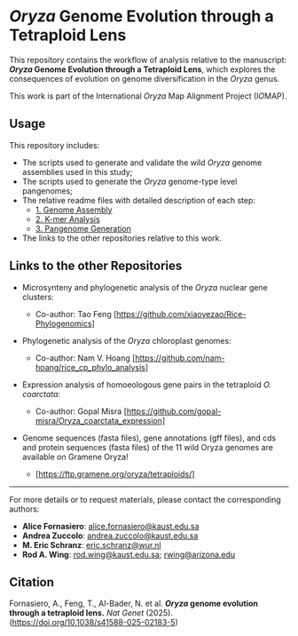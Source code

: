 # *Oryza* Genome Evolution through a Tetraploid Lens

This repository contains the workflow of analysis relative to the manuscript: ***Oryza* Genome Evolution through a Tetraploid Lens**, which explores the consequences of evolution on genome diversification in the *Oryza* genus.

This work is part of the International *Oryza* Map Alignment Project (I*O*MAP).

## Usage

This repository includes:

- The scripts used to generate and validate the wild *Oryza* genome assemblies used in this study;
- The scripts used to generate the *Oryza* genome-type level pangenomes;
- The relative readme files with detailed description of each step:
   - [1. Genome Assembly](https://github.com/alicefornasiero/IOMAP-3/blob/main/01_assembly/Genome_Assembly_Workflow_README.md)
   - [2. K-mer Analysis](https://github.com/alicefornasiero/IOMAP-3/blob/main/02_kmer_analysis/kmer_analysis_README.md)
   - [3. Pangenome Generation](https://github.com/alicefornasiero/IOMAP-3/blob/main/03_pangenome/pangenome_README.md)
- The links to the other repositories relative to this work.

## Links to the other Repositories

- Microsynteny and phylogenetic analysis of the *Oryza* nuclear gene clusters:
   - Co-author: Tao Feng [https://github.com/xiaoyezao/Rice-Phylogenomics]
  
- Phylogenetic analysis of the *Oryza* chloroplast genomes:
   - Co-author: Nam V. Hoang [https://github.com/nam-hoang/rice_cp_phylo_analysis]
  
- Expression analysis of homoeologous gene pairs in the tetraploid *O. coarctata*:
   - Co-author: Gopal Misra [https://github.com/gopal-misra/Oryza_coarctata_expression]

- Genome sequences (fasta files), gene annotations (gff files), and cds and protein sequences (fasta files) of the 11 wild Oryza genomes are available on Gramene Oryza!
   - [https://ftp.gramene.org/oryza/tetraploids/]

---

For more details or to request materials, please contact the corresponding authors:

- **Alice Fornasiero**: alice.fornasiero@kaust.edu.sa  
- **Andrea Zuccolo**: andrea.zuccolo@kaust.edu.sa  
- **M. Eric Schranz**: eric.schranz@wur.nl  
- **Rod A. Wing**: rod.wing@kaust.edu.sa; rwing@arizona.edu

## Citation

Fornasiero, A., Feng, T., Al-Bader, N. et al. ***Oryza* genome evolution through a tetraploid lens.** *Nat Genet* (2025). (https://doi.org/10.1038/s41588-025-02183-5)
